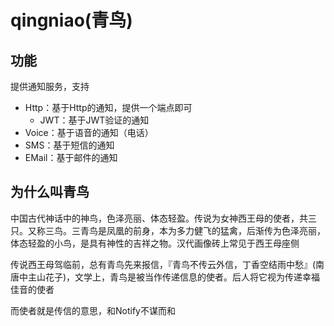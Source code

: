 # qingniao(青鸟)

## 功能
提供通知服务，支持
- Http：基于Http的通知，提供一个端点即可
    - JWT：基于JWT验证的通知
- Voice：基于语音的通知（电话）
- SMS：基于短信的通知
- EMail：基于邮件的通知

## 为什么叫青鸟
中国古代神话中的神鸟，色泽亮丽、体态轻盈。传说为女神西王母的使者，共三只。又称三鸟。三青鸟是凤凰的前身，本为多力健飞的猛禽，后渐传为色泽亮丽，体态轻盈的小鸟，是具有神性的吉祥之物。汉代画像砖上常见于西王母座侧

传说西王母驾临前，总有青鸟先来报信，『青鸟不传云外信，丁香空结雨中愁』(南唐中主山花子)，文学上，青鸟是被当作传递信息的使者。后人将它视为传递幸福佳音的使者

而使者就是传信的意思，和Notify不谋而和
